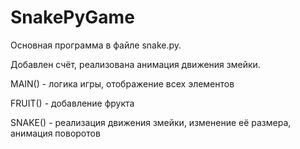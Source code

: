 # SnakePyGame
Основная программа в файле snake.py.

Добавлен счёт, реализована анимация движения змейки.

MAIN() - логика игры, отображение всех элементов

FRUIT() - добавление фрукта

SNAKE() - реализация движения змейки, изменение её размера, анимация поворотов
